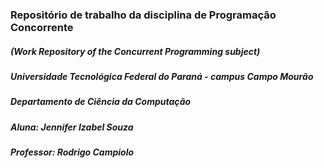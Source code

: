 ### Repositório de trabalho da disciplina de Programação Concorrente
##### (Work Repository of the Concurrent Programming subject)



##### Universidade Tecnológica Federal do Paraná - campus Campo Mourão

##### Departamento de Ciência da Computação

##### Aluna: Jennifer Izabel Souza

##### Professor: Rodrigo Campiolo
